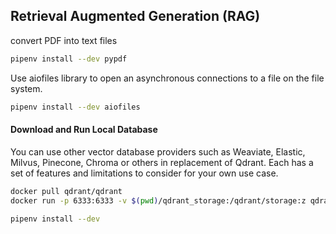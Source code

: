 ## Retrieval Augmented Generation (RAG)
convert PDF into text files
```bash
pipenv install --dev pypdf
```


Use aiofiles library to open an asynchronous connections to a file on the file system.
```bash
pipenv install --dev aiofiles
```


#### Download and Run Local Database
You can use other vector database providers such as Weaviate, Elastic, Milvus, Pinecone, Chroma or others in replacement of Qdrant. Each has a set of features and limitations to consider for your own use case.


```bash
docker pull qdrant/qdrant 
docker run -p 6333:6333 -v $(pwd)/qdrant_storage:/qdrant/storage:z qdrant/qdrant
```

```bash
pipenv install --dev

```